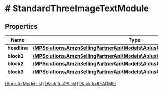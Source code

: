# # StandardThreeImageTextModule

## Properties

Name | Type | Description | Notes
------------ | ------------- | ------------- | -------------
**headline** | [**\MPSolutions\AmznSellingPartnerApi\Models\AplusContent\TextComponent**](TextComponent.md) |  | [optional]
**block1** | [**\MPSolutions\AmznSellingPartnerApi\Models\AplusContent\StandardImageTextBlock**](StandardImageTextBlock.md) |  | [optional]
**block2** | [**\MPSolutions\AmznSellingPartnerApi\Models\AplusContent\StandardImageTextBlock**](StandardImageTextBlock.md) |  | [optional]
**block3** | [**\MPSolutions\AmznSellingPartnerApi\Models\AplusContent\StandardImageTextBlock**](StandardImageTextBlock.md) |  | [optional]

[[Back to Model list]](../../README.md#models) [[Back to API list]](../../README.md#endpoints) [[Back to README]](../../README.md)
